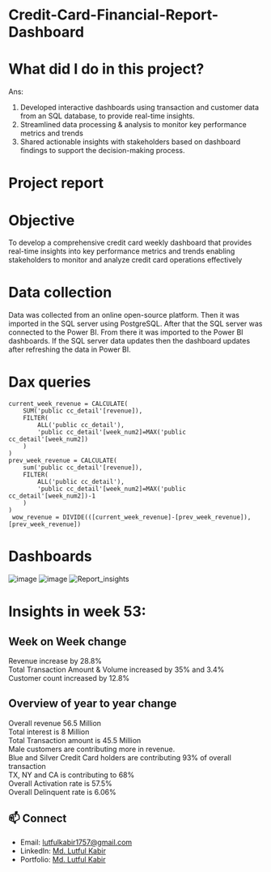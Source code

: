 # Credit-Card-Financial-Report-Dashboard
# What did I do in this project?
Ans:<br />
1. Developed interactive dashboards using transaction and customer data from an SQL database, to provide real-time insights.<br />
2. Streamlined data processing & analysis to monitor key performance metrics and trends<br />
3. Shared actionable insights with stakeholders based on dashboard findings to support the decision-making process.<br />
	
# Project report
# Objective
To develop a comprehensive credit card weekly dashboard that provides real-time insights  into key performance metrics and trends enabling stakeholders to monitor and analyze credit card operations effectively

# Data collection
Data was collected from an online open-source platform. 
Then it was imported in the SQL server using PostgreSQL.
After that the SQL server was connected to the Power BI. From there it was imported to the Power BI dashboards.
    If the SQL server data updates then the dashboard updates after refreshing the data in Power BI.

# Dax queries
	current_week_revenue = CALCULATE(
        SUM('public cc_detail'[revenue]),
        FILTER(
            ALL('public cc_detail'),
            'public cc_detail'[week_num2]=MAX('public cc_detail'[week_num2])
        )
    )
	prev_week_revenue = CALCULATE(
        sum('public cc_detail'[revenue]),
        FILTER(
            ALL('public cc_detail'),
            'public cc_detail'[week_num2]=MAX('public cc_detail'[week_num2])-1
        )
    )
     wow_revenue = DIVIDE(([current_week_revenue]-[prev_week_revenue]),[prev_week_revenue])
# Dashboards
![image](https://github.com/lut-ful/Credit-Card-Financial-Report-Dashboard/assets/108027559/da23340a-aa76-48d2-857c-e3b036581ce8)
![image](https://github.com/lut-ful/Credit-Card-Financial-Report-Dashboard/assets/108027559/cb2c9d0d-41f8-4cb6-806d-dae290be41ae)
![Report_insights](https://github.com/lut-ful/Credit-Card-Financial-Report-Dashboard/assets/108027559/deb688d9-b4db-47f0-97ed-fd2938e2647b)

# Insights in week 53:
## Week on Week change<br />
Revenue increase by 28.8%<br />
Total Transaction Amount & Volume increased by 35% and 3.4%<br />
Customer count increased by 12.8%<br />
## Overview of year to year change<br />
Overall revenue 56.5 Million<br />
Total interest is 8 Million<br />
Total Transaction amount is 45.5 Million<br />
Male customers are contributing more in revenue.<br />
Blue and Silver Credit Card holders are contributing 93% of overall transaction<br />
TX, NY and CA is contributing to 68%<br />
Overall Activation rate is 57.5%<br />
Overall Delinquent rate is 6.06%<br />

## 📫 Connect

- Email: lutfulkabir1757@gmail.com
- LinkedIn: [Md. Lutful Kabir](https://www.linkedin.com/in/mdlutfulkabir/)
- Portfolio: [Md. Lutful Kabir](https://www.datascienceportfol.io/mdlutfulkabir)

